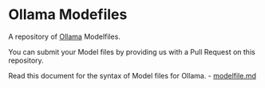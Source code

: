 # Ollama Modefiles

A repository of [Ollama](https://ollama.ai) Modelfiles.

You can submit your Model files by providing us with a Pull Request on
this repository.

Read this document for the syntax of Model files for Ollama.
	- [modelfile.md](https://github.com/jmorganca/ollama/blob/main/docs/modelfile.md)
